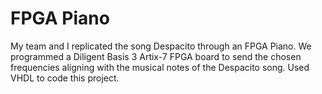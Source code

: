 # FPGA Piano
My team and I replicated the song Despacito through an FPGA Piano. We programmed a Diligent Basis 3 Artix-7 FPGA board to send the chosen frequencies aligning with the musical notes of the Despacito song. Used VHDL to code this project.
